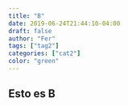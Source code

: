 ```yaml
---
title: "B"
date: 2019-06-24T21:44:10-04:00
draft: false
author: "Fer"
tags: ["tag2"]
categories: ["cat2"]
color: "green"
---
```

## Esto es B

